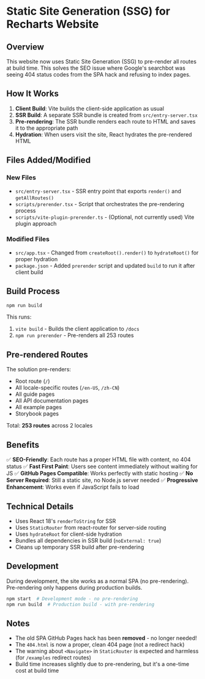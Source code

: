 # Static Site Generation (SSG) for Recharts Website

## Overview

This website now uses Static Site Generation (SSG) to pre-render all routes at build time. This solves the SEO issue where Google's searchbot was seeing 404 status codes from the SPA hack and refusing to index pages.

## How It Works

1. **Client Build**: Vite builds the client-side application as usual
2. **SSR Build**: A separate SSR bundle is created from `src/entry-server.tsx`
3. **Pre-rendering**: The SSR bundle renders each route to HTML and saves it to the appropriate path
4. **Hydration**: When users visit the site, React hydrates the pre-rendered HTML

## Files Added/Modified

### New Files
- `src/entry-server.tsx` - SSR entry point that exports `render()` and `getAllRoutes()`
- `scripts/prerender.tsx` - Script that orchestrates the pre-rendering process
- `scripts/vite-plugin-prerender.ts` - (Optional, not currently used) Vite plugin approach

### Modified Files
- `src/app.tsx` - Changed from `createRoot().render()` to `hydrateRoot()` for proper hydration
- `package.json` - Added `prerender` script and updated `build` to run it after client build

## Build Process

```bash
npm run build
```

This runs:
1. `vite build` - Builds the client application to `/docs`
2. `npm run prerender` - Pre-renders all 253 routes

## Pre-rendered Routes

The solution pre-renders:
- Root route (`/`)
- All locale-specific routes (`/en-US`, `/zh-CN`)
- All guide pages
- All API documentation pages  
- All example pages
- Storybook pages

Total: **253 routes** across 2 locales

## Benefits

✅ **SEO-Friendly**: Each route has a proper HTML file with content, no 404 status
✅ **Fast First Paint**: Users see content immediately without waiting for JS
✅ **GitHub Pages Compatible**: Works perfectly with static hosting
✅ **No Server Required**: Still a static site, no Node.js server needed
✅ **Progressive Enhancement**: Works even if JavaScript fails to load

## Technical Details

- Uses React 18's `renderToString` for SSR
- Uses `StaticRouter` from react-router for server-side routing
- Uses `hydrateRoot` for client-side hydration
- Bundles all dependencies in SSR build (`noExternal: true`)
- Cleans up temporary SSR build after pre-rendering

## Development

During development, the site works as a normal SPA (no pre-rendering). Pre-rendering only happens during production builds.

```bash
npm start  # Development mode - no pre-rendering
npm run build  # Production build - with pre-rendering
```

## Notes

- The old SPA GitHub Pages hack has been **removed** - no longer needed!
- The `404.html` is now a proper, clean 404 page (not a redirect hack)
- The warning about `<Navigate>` in `StaticRouter` is expected and harmless (for `/examples` redirect routes)
- Build time increases slightly due to pre-rendering, but it's a one-time cost at build time

